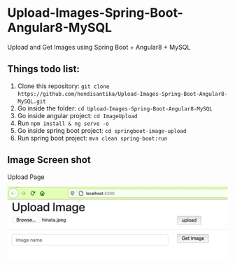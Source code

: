 # Upload-Images-Spring-Boot-Angular8-MySQL
Upload and Get Images using Spring Boot + Angular8 + MySQL
## Things todo list:
1. Clone this repository: `git clone https://github.com/hendisantika/Upload-Images-Spring-Boot-Angular8-MySQL.git`
2. Go inside the folder: `cd Upload-Images-Spring-Boot-Angular8-MySQL`
3. Go inside angular project: `cd ImageUpload`
4. Run `npm install & ng serve -o`
5. Go inside spring boot project: `cd springboot-image-upload`
6. Run spring boot project: `mvn clean spring-boot:run`

## Image Screen shot
Upload Page

![Upload Page](img/home.png "Upload Page")